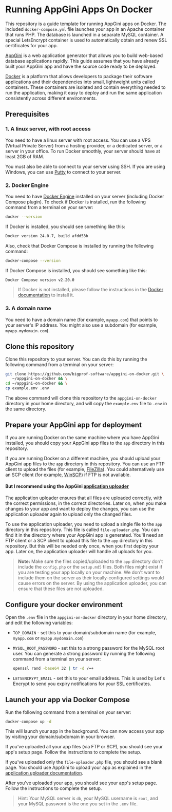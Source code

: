 # Running AppGini Apps On Docker

This repository is a guide template for running AppGini apps on Docker. 
The included `docker-compose.yml` file launches your app in an Apache container that runs PHP. 
The database is launched in a separate MySQL container. A special LetsEncrypt container is 
used to automatically obtain and renew SSL certificates for your app.

[AppGini](https://bigprof.com/appgini/) is a web application generator that
allows you to build web-based database applications rapidly. This guide
assumes that you have already built your AppGini app and have the source code
ready to be deployed.

[Docker](https://www.docker.com/) is a platform that allows developers to package their 
software applications and their dependencies into small, lightweight units called containers. 
These containers are isolated and contain everything needed to run the application, making 
it easy to deploy and run the same application consistently across different environments. 

## Prerequisites

### 1. A linux server, with root access

You need to have a linux server with root access. You can use a VPS (Virtual Private Server)
from a hosting provider, or a dedicated server, or a server in your office. To run Docker smoothly,
your server should have at least 2GB of RAM.

You must also be able to connect to your server using SSH. If you are using Windows, you can use
[Putty](https://www.putty.org/) to connect to your server.

### 2. Docker Engine

You need to have [Docker Engine](https://docs.docker.com/engine/install/) installed on your server
(including Docker Compose plugin). To check if Docker is installed, run the following command 
from a terminal on your server:

```bash
docker --version
```

If Docker is installed, you should see something like this:

```bash
Docker version 24.0.7, build afdd53b
```

Also, check that Docker Compose is installed by running the following command:

```bash
docker-compose --version
```

If Docker Compose is installed, you should see something like this:

```bash
Docker Compose version v2.20.0
```

> If Docker is not installed, please follow the instructions in the
> [Docker documentation](https://docs.docker.com/engine/install/) to install it.

### 3. A domain name

You need to have a domain name (for example, `myapp.com`) that points to your server's IP address.
You might also use a subdomain (for example, `myapp.mydomain.com`).

## Clone this repository

Clone this repository to your server. You can do this by running the following command
from a terminal on your server:

```bash
git clone https://github.com/bigprof-software/appgini-on-docker.git \
   ~/appgini-on-docker && \
cd ~/appgini-on-docker && \
cp example.env .env
```

The above command will clone this repository to the `appgini-on-docker` directory in your
home directory, and will copy the `example.env` file to `.env` in the same directory.

## Prepare your AppGini app for deployment

If you are running Docker on the same machine where you have AppGini installed,
you should copy your AppGini app files to the `app` directory in this repository.

If you are running Docker on a different machine, you should upload your AppGini
app files to the `app` directory in this repository. You can use an FTP client to upload
the files (for example, [FileZilla](https://filezilla-project.org/)). You could alternatively
use an SCP client (for example, [WinSCP](https://winscp.net/)) if FTP is not available.

#### But I recommend using the AppGini [application uploader](https://bigprof.com/appgini/help/application-uploader)

The application uploader ensures that all files are uploaded correctly, with the correct
permissions, in the correct directories. Later on, when you make changes to your app and
want to deploy the changes, you can use the application uploader again to upload only the
changed files.

To use the application uploader, you need to upload a single file to the `app` directory
in this repository. This file is called `file-uploader.php`. You can find it in the
directory where your AppGini app is generated. You'll need an FTP client or a SCP client
to upload this file to the `app` directory in this repository. But this will be needed
only once, when you first deploy your app. Later on, the application uploader will handle
all uploads for you.

> **Note:** Make sure the files copied/uploaded to the `app` directory don't include
> the `config.php` or the `setup.md5` files. Both files might exist if you are testing your app 
> locally on your machine. We don't want to include them on the server as their locally-configured
> settings would cause errors on the server. By using the application uploader, you can ensure that
> these files are not uploaded.

## Configure your docker environment

Open the `.env` file in the `appgini-on-docker` directory in your home directory, and
edit the following variables:

* `TOP_DOMAIN` - set this to your domain/subdomain name (for example, `myapp.com` or `myapp.mydomain.com`)
* `MYSQL_ROOT_PASSWORD` - set this to a strong password for the MySQL root user. You can generate a strong password by running the following command from a terminal on your server:

  ```bash
  openssl rand -base64 32 | tr -d /=+
  ```
* `LETSENCRYPT_EMAIL` - set this to your email address. This is used by Let's Encrypt to send you expiry notifications for your SSL certificates.

## Launch your app via Docker Compose

Run the following command from a terminal on your server:

```bash
docker-compose up -d
```

This will launch your app in the background. You can now access your app by visiting your domain/subdomain in your browser.

If you've uploaded all your app files (via FTP or SCP), you should see your app's setup page. Follow the instructions to complete the setup.

If you've uploaded only the `file-uploader.php` file, you should see a blank page. You should use AppGini to upload your app as explained
in the [application uploader documentation](https://bigprof.com/appgini/help/application-uploader).

After you've uploaded your app, you should see your app's setup page. Follow the instructions to complete the setup.

> Hint: Your MySQL server is `db`, your MySQL username is `root`, and your MySQL password is the one you set in the `.env` file.


